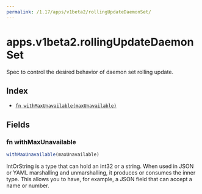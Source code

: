 ```yaml
---
permalink: /1.17/apps/v1beta2/rollingUpdateDaemonSet/
---
```


# apps.v1beta2.rollingUpdateDaemonSet

Spec to control the desired behavior of daemon set rolling update.

## Index

* [`fn withMaxUnavailable(maxUnavailable)`](#fn-withmaxunavailable)

## Fields

### fn withMaxUnavailable

```ts
withMaxUnavailable(maxUnavailable)
```

IntOrString is a type that can hold an int32 or a string.  When used in JSON or YAML marshalling and unmarshalling, it produces or consumes the inner type.  This allows you to have, for example, a JSON field that can accept a name or number.